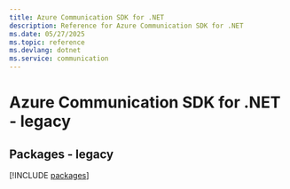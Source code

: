 ```yaml
---
title: Azure Communication SDK for .NET
description: Reference for Azure Communication SDK for .NET
ms.date: 05/27/2025
ms.topic: reference
ms.devlang: dotnet
ms.service: communication
---
```

# Azure Communication SDK for .NET - legacy
## Packages - legacy
[!INCLUDE [packages](communication-index.md)]
